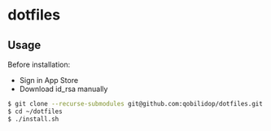 # dotfiles

## Usage

Before installation:
- Sign in App Store
- Download id_rsa manually

```bash
$ git clone --recurse-submodules git@github.com:qobilidop/dotfiles.git ~/dotfiles
$ cd ~/dotfiles
$ ./install.sh
```
